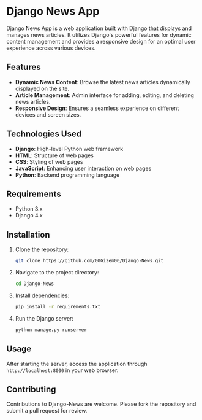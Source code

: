 # Django News App

Django News App is a web application built with Django that displays and manages news articles. It utilizes Django's powerful features for dynamic content management and provides a responsive design for an optimal user experience across various devices.

## Features

- **Dynamic News Content**: Browse the latest news articles dynamically displayed on the site.
- **Article Management**: Admin interface for adding, editing, and deleting news articles.
- **Responsive Design**: Ensures a seamless experience on different devices and screen sizes.

## Technologies Used

- **Django**: High-level Python web framework
- **HTML**: Structure of web pages
- **CSS**: Styling of web pages
- **JavaScript**: Enhancing user interaction on web pages
- **Python**: Backend programming language

## Requirements

- Python 3.x
- Django 4.x

## Installation
1. Clone the repository:
   ```bash
   git clone https://github.com/00Gizem00/Django-News.git
   ```
2. Navigate to the project directory:
   ```bash
   cd Django-News
   ```
3. Install dependencies:
   ```bash
   pip install -r requirements.txt
   ```
4. Run the Django server:
   ```bash
   python manage.py runserver
   ```

## Usage
After starting the server, access the application through `http://localhost:8000` in your web browser.

## Contributing
Contributions to Django-News are welcome. Please fork the repository and submit a pull request for review.



